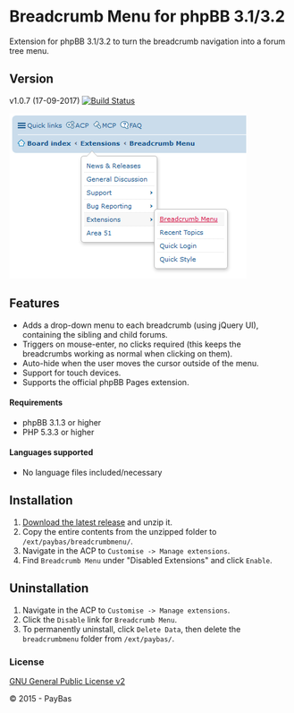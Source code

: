 Breadcrumb Menu for phpBB 3.1/3.2
=================================

Extension for phpBB 3.1/3.2 to turn the breadcrumb navigation into a forum tree menu.

## Version
v1.0.7 (17-09-2017)
[![Build Status](https://api.travis-ci.org/Sajaki/BreadcrumbMenu.svg)](https://travis-ci.org/Sajaki/BreadcrumbMenu)

![Screenshot](screenshot.png)

## Features
- Adds a drop-down menu to each breadcrumb (using jQuery UI), containing the sibling and child forums.
- Triggers on mouse-enter, no clicks required (this keeps the breadcrumbs working as normal when clicking on them).
- Auto-hide when the user moves the cursor outside of the menu.
- Support for touch devices.
- Supports the official phpBB Pages extension.

#### Requirements
- phpBB 3.1.3 or higher
- PHP 5.3.3 or higher

#### Languages supported
- No language files included/necessary

## Installation
1. [Download the latest release](https://github.com/Sajaki/BreadcrumbMenu/releases) and unzip it.
2. Copy the entire contents from the unzipped folder to `/ext/paybas/breadcrumbmenu/`.
3. Navigate in the ACP to `Customise -> Manage extensions`.
4. Find `Breadcrumb Menu` under "Disabled Extensions" and click `Enable`.

## Uninstallation
1. Navigate in the ACP to `Customise -> Manage extensions`.
2. Click the `Disable` link for `Breadcrumb Menu`.
3. To permanently uninstall, click `Delete Data`, then delete the `breadcrumbmenu` folder from `/ext/paybas/`.

### License
[GNU General Public License v2](http://opensource.org/licenses/GPL-2.0)

© 2015 - PayBas
